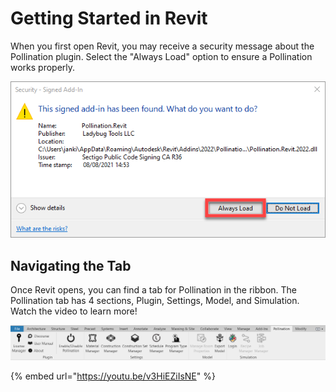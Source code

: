 # Getting Started in Revit

When you first open Revit, you may receive a security message about the Pollination plugin. Select the "Always Load" option to ensure a Pollination works properly.

![](<../.gitbook/assets/image (128).png>)

## Navigating the Tab

Once Revit opens, you can find a tab for Pollination in the ribbon. The Pollination tab has 4 sections, Plugin, Settings, Model, and Simulation. Watch the video to learn more!

![](<../.gitbook/assets/image (162).png>)

{% embed url="https://youtu.be/v3HiEZiIsNE" %}
